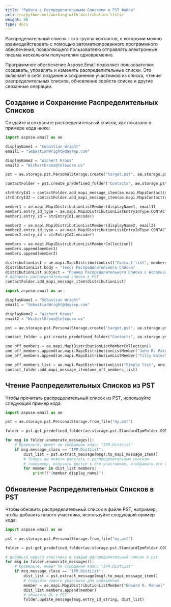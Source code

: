 ```yaml
---
title: "Работа с Распределительными Списками в PST Файле"
url: /ru/python-net/working-with-distribution-lists/
weight: 90
type: docs
---
```


Распределительный список - это группа контактов, с которыми можно взаимодействовать с помощью автоматизированного программного обеспечения, позволяющего пользователю отправлять электронные письма нескольким получателям одновременно.

Программное обеспечение Aspose.Email позволяет пользователям создавать, управлять и изменять распределительные списки. Это включает в себя создание и сохранение участников из списка, чтение распределительных списков, обновление свойств списка и другие связанные операции.

## **Создание и Сохранение Распределительных Списков**

Создайте и сохраните распределительный список, как показано в примере кода ниже:

```py
import aspose.email as ae

displayName1 = "Sebastian Wright"
email1 = "SebastianWright@dayrep.com"

displayName2 = "Wichert Kroos"
email2 = "WichertKroos@teleworm.us"

pst = ae.storage.pst.PersonalStorage.create("target.pst", ae.storage.pst.FileFormatVersion.UNICODE)

contactFolder = pst.create_predefined_folder("Contacts", ae.storage.pst.StandardIpmFolder.CONTACTS)

strEntryId1 = contactFolder.add_mapi_message_item(ae.mapi.MapiContact(displayName1, email1))
strEntryId2 = contactFolder.add_mapi_message_item(ae.mapi.MapiContact(displayName2, email2))

member1 = ae.mapi.MapiDistributionListMember(displayName1, email1)
member1.entry_id_type = ae.mapi.MapiDistributionListEntryIdType.CONTACT
member1.entry_id = strEntryId1.encode()

member2 = ae.mapi.MapiDistributionListMember(displayName2, email2)
member2.entry_id_type = ae.mapi.MapiDistributionListEntryIdType.CONTACT
member2.entry_id = strEntryId2.encode()

members = ae.mapi.MapiDistributionListMemberCollection()
members.append(member1)
members.append(member2)

distributionList = ae.mapi.MapiDistributionList("Contact list", members)
distributionList.body = "Текст Распределительного Списка"
distributionList.subject = "Пример Распределительного Списка с использованием Aspose.Email"
# Добавить распределительный список в PST
contactFolder.add_mapi_message_item(distributionList)
```

```py
import aspose.email as ae

displayName1 = "Sebastian Wright"
email1 = "SebastianWright@dayrep.com"

displayName2 = "Wichert Kroos"
email2 = "WichertKroos@teleworm.us"

pst = ae.storage.pst.PersonalStorage.create("target.pst", ae.storage.pst.FileFormatVersion.UNICODE)

contact_folder = pst.create_predefined_folder("Contacts", ae.storage.pst.StandardIpmFolder.CONTACTS)

one_off_members = ae.mapi.MapiDistributionListMemberCollection()
one_off_members.append(ae.mapi.MapiDistributionListMember("John R. Patrick", "JohnRPatrick@armyspy.com"))
one_off_members.append(ae.mapi.MapiDistributionListMember("Tilly Bates", "TillyBates@armyspy.com"))

one_off_members_list = ae.mapi.MapiDistributionList("Simple list", one_off_members)
contact_folder.add_mapi_message_item(one_off_members_list)
```

## **Чтение Распределительных Списков из PST**

Чтобы прочитать распределительный список из PST, используйте следующий пример кода:

```py
import aspose.email as ae

pst = ae.storage.pst.PersonalStorage.from_file("my.pst")

folder = pst.get_predefined_folder(ae.storage.pst.StandardIpmFolder.CONTACTS)

for msg in folder.enumerate_messages():
    # Проверьте, имеет ли сообщение класс "IPM.DistList"
    if msg.message_class == "IPM.DistList":
        dist_list = pst.extract_message(msg).to_mapi_message_item()
        # Теперь вы можете работать с распределительным списком
        # (например, получать доступ к его участникам, отображать его свойства или вносить изменения)
        for member in dist_list.members:
            print(f"{member.display_name}")
```

## **Обновление Распределительных Списков в PST**

Чтобы обновить распределительный список в файле PST, например, чтобы добавить нового участника, используйте следующий пример кода:

```py
import aspose.email as ae

pst = ae.storage.pst.PersonalStorage.from_file("my.pst")

folder = pst.get_predefined_folder(ae.storage.pst.StandardIpmFolder.CONTACTS)

# добавьте нового участника в каждый распределительный список в pst
for msg in folder.enumerate_messages():
    # Проверьте, имеет ли сообщение класс "IPM.DistList"
    if msg.message_class == "IPM.DistList":
        dist_list = pst.extract_message(msg).to_mapi_message_item()
        # Создайте нового участника для добавления
        member = ae.mapi.MapiDistributionListMember("Edward R. Manuel", "EdwardRManuel@example.com")
        dist_list.members.append(member)
        # обновите DL в PST
        folder.update_message(msg.entry_id_string, dist_list)
```